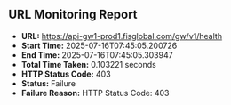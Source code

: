 ## URL Monitoring Report

- **URL:** https://api-gw1-prod1.fisglobal.com/gw/v1/health
- **Start Time:** 2025-07-16T07:45:05.200726
- **End Time:** 2025-07-16T07:45:05.303947
- **Total Time Taken:** 0.103221 seconds
- **HTTP Status Code:** 403
- **Status:** Failure
- **Failure Reason:** HTTP Status Code: 403
